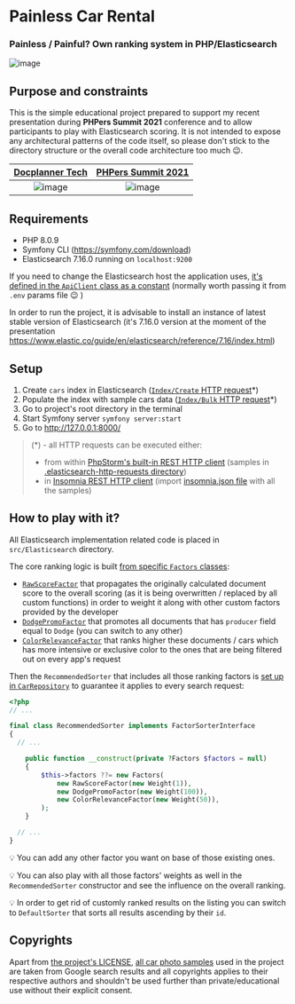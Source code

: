 # Painless Car Rental
### Painless / Painful? Own ranking system in PHP/Elasticsearch
![image](https://user-images.githubusercontent.com/36886649/145262691-59852b28-141a-4d1a-ac9c-73bd1e5b00bf.png)

## Purpose and constraints
This is the simple educational project prepared to support my recent presentation during **PHPers Summit 2021** conference and to allow participants to play with Elasticsearch scoring. It is not intended to expose any architectural patterns of the code itself, so please don't stick to the directory structure or the overall code architecture too much 😉.

| [Docplanner Tech](https://docplanner.tech) | [PHPers Summit 2021](https://summit.phpers.pl/pl/) |
| :---:         |     :---:      |
| ![image](https://user-images.githubusercontent.com/36886649/135843518-9d4b2ec1-32dc-4226-a63c-b173d9b0706e.png) | ![image](https://user-images.githubusercontent.com/36886649/135534953-338af09d-d2c6-43ee-9407-137253cc4e13.png) |

## Requirements
- PHP 8.0.9
- Symfony CLI (https://symfony.com/download)
- Elasticsearch 7.16.0 running on `localhost:9200`

If you need to change the Elasticsearch host the application uses, [it's defined in the `ApiClient` class as a constant](https://github.com/lrynek/phpers-2021/blob/b4a8431ffd73c7417b00d6428ef491c91b45960f/src/Elasticsearch/Service/ApiClient.php#L14) (normally worth passing it from `.env` params file 😉 )

In order to run the project, it is advisable to install an instance of latest stable version of Elasticsearch (it's 7.16.0 version at the moment of the presentation https://www.elastic.co/guide/en/elasticsearch/reference/7.16/index.html)

## Setup
1. Create `cars` index in Elasticsearch ([`Index/Create` HTTP request](https://github.com/lrynek/phpers-2021/blob/main/.elasticsearch-http-requests/Index/Create.http)*)
2. Populate the index with sample cars data ([`Index/Bulk` HTTP request](https://github.com/lrynek/phpers-2021/blob/main/.elasticsearch-http-requests/Index/Bulk.http)*)
3. Go to project's root directory in the terminal
4. Start Symfony server `symfony server:start`
5. Go to http://127.0.0.1:8000/

>(*) - all HTTP requests can be executed either:
>- from within [PhpStorm's built-in REST HTTP client](https://www.jetbrains.com/help/phpstorm/http-client-in-product-code-editor.html) (samples in [.elasticsearch-http-requests directory](https://github.com/lrynek/phpers-2021/blob/main/.elasticsearch-http-requests))
>- in [Insomnia REST HTTP client](https://insomnia.rest/) (import [insomnia.json file](https://github.com/lrynek/phpers-2021/blob/main/insomnia.json) with all the samples)

## How to play with it?
All Elasticsearch implementation related code is placed in `src/Elasticsearch` directory.

The core ranking logic is built [from specific `Factors` classes](https://github.com/lrynek/phpers-2021/tree/main/src/Elasticsearch/ValueObject/Factor):
- [`RawScoreFactor`](https://github.com/lrynek/phpers-2021/blob/main/src/Elasticsearch/ValueObject/Factor/RawScoreFactor.php) that propagates the originally calculated document score to the overall scoring (as it is being overwritten / replaced by all custom functions) in order to weight it along with other custom factors provided by the developer
- [`DodgePromoFactor`](https://github.com/lrynek/phpers-2021/blob/main/src/Elasticsearch/ValueObject/Factor/DodgePromoFactor.php) that promotes all documents that has `producer` field equal to `Dodge` (you can switch to any other)
- [`ColorRelevanceFactor`](https://github.com/lrynek/phpers-2021/blob/main/src/Elasticsearch/ValueObject/Factor/ColorRelevanceFactor.php) that ranks higher these documents / cars which has more intensive or exclusive color to the ones that are being filtered out on every app's request

Then the `RecommendedSorter` that includes all those ranking factors is [set up in `CarRepository`](https://github.com/lrynek/phpers-2021/blob/b4a8431ffd73c7417b00d6428ef491c91b45960f/src/Elasticsearch/Repository/CarRepository.php#L32) to guarantee it applies to every search request:

```php
<?php
// ...

final class RecommendedSorter implements FactorSorterInterface
{
  // ...

	public function __construct(private ?Factors $factors = null)
	{
		$this->factors ??= new Factors(
			new RawScoreFactor(new Weight(1)),
			new DodgePromoFactor(new Weight(100)),
			new ColorRelevanceFactor(new Weight(50)),
		);
	}

  // ...
}
```

💡 You can add any other factor you want on base of those existing ones.

💡 You can also play with all those factors' weights as well in the `RecommendedSorter` constructor and see the influence on the overall ranking.

💡 In order to get rid of customly ranked results on the listing you can switch to `DefaultSorter` that sorts all results ascending by their `id`.

## Copyrights
Apart from [the project's LICENSE](https://github.com/lrynek/phpers-2021/blob/main/LICENSE), [all car photo samples](https://github.com/lrynek/phpers-2021/tree/main/public/images/cars) used in the project are taken from Google search results and all copyrights applies to their respective authors and shouldn't be used further than private/educational use without their explicit consent.
